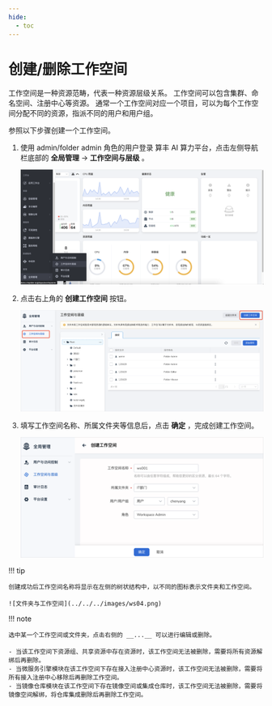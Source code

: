 ```yaml
---
hide:
  - toc
---
```


# 创建/删除工作空间

工作空间是一种资源范畴，代表一种资源层级关系。
工作空间可以包含集群、命名空间、注册中心等资源。
通常一个工作空间对应一个项目，可以为每个工作空间分配不同的资源，指派不同的用户和用户组。

参照以下步骤创建一个工作空间。

1. 使用 admin/folder admin 角色的用户登录 算丰 AI 算力平台，点击左侧导航栏底部的 __全局管理__ -> __工作空间与层级__ 。

    ![全局管理](../../../images/ws01.png)

3. 点击右上角的 __创建工作空间__ 按钮。

    ![创建工作空间](../../../images/ws02.png)

4. 填写工作空间名称、所属文件夹等信息后，点击 __确定__ ，完成创建工作空间。

    ![确定](../../../images/ws03.png)

!!! tip

    创建成功后工作空间名称将显示在左侧的树状结构中，以不同的图标表示文件夹和工作空间。

    ![文件夹与工作空间](../../../images/ws04.png)

!!! note

    选中某一个工作空间或文件夹，点击右侧的 __...__ 可以进行编辑或删除。

    - 当该工作空间下资源组、共享资源中存在资源时，该工作空间无法被删除，需要将所有资源解绑后再删除。
    - 当微服务引擎模块在该工作空间下存在接入注册中心资源时，该工作空间无法被删除，需要将所有接入注册中心移除后再删除工作空间。
    - 当镜像仓库模块在该工作空间下存在镜像空间或集成仓库时，该工作空间无法被删除，需要将镜像空间解绑，将仓库集成删除后再删除工作空间。
